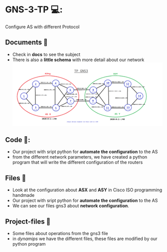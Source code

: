 # GNS-3-TP 💻:
Configure AS with different Protocol

## Documents :ledger:
* Check in **docs** to see the subject 
* There is also a **little schema** with more detail about our network
![Alt text](https://raw.githubusercontent.com/tfeutren/GNS-3-TP/master/docs/Schema.png)

## Code 🔧:
* Our project with sript python for **automate the configuration** to the AS 
* from the different network parameters, we have created a python program that will write the different configuration of the routers

## Files :paperclip:
* Look at the configuration about **ASX** and **ASY** in Cisco ISO programming handmade
* Our project with sript python for **automate the configuration** to the AS
* We can see our files gns3 about **network configuration**.

## Project-files :runner:
* Some files about operations from the gns3 file
* in *dynamips* we have the different files, these files are modified by our python program
